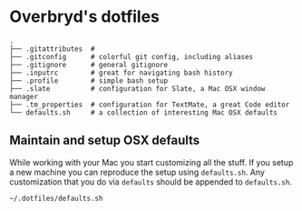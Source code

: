 # Overbryd's dotfiles
    .
    ├── .gitattributes  # 
    ├── .gitconfig      # colorful git config, including aliases
    ├── .gitignore      # general gitignore
    ├── .inputrc        # great for navigating bash history
    ├── .profile        # simple bash setup
    ├── .slate          # configuration for Slate, a Mac OSX window manager
    ├── .tm_properties  # configuration for TextMate, a great Code editor
    └── defaults.sh     # a collection of interesting Mac OSX defaults

## Maintain and setup OSX defaults

While working with your Mac you start customizing all the stuff. If you setup a new machine you can reproduce the setup using `defaults.sh`.
Any customization that you do via `defaults` should be appended to `defaults.sh`.

```bash
~/.dotfiles/defaults.sh
```
